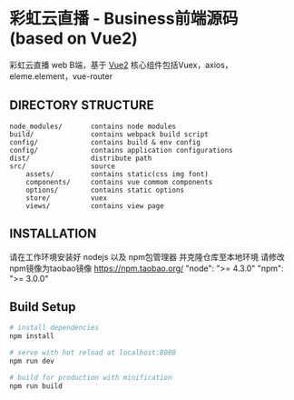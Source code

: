 彩虹云直播 - Business前端源码 (based on Vue2)
===========================

彩虹云直播 web B端，基于 [Vue2](https://vuejs.org)
核心组件包括Vuex，axios，eleme.element，vue-router

DIRECTORY STRUCTURE
-------------------

    node_modules/       contains node modules
    build/              contains webpack build script
    config/             contains build & env config
    config/             contains application configurations
    dist/               distribute path
    src/                source
        assets/         contains static(css img font)
        components/     contains vue commom components
        options/        contains static options
        store/          vuex
        views/          contains view page


INSTALLATION
------------

请在工作环境安装好 nodejs 以及 npm包管理器 并克隆仓库至本地环境
请修改npm镜像为taobao镜像 https://npm.taobao.org/
"node": ">= 4.3.0"
"npm":  ">= 3.0.0"

## Build Setup

``` bash
# install dependencies
npm install

# serve with hot reload at localhost:8080
npm run dev

# build for production with minification
npm run build
```
